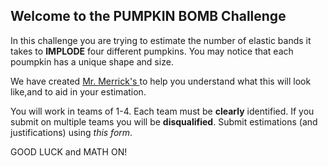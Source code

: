 ## Welcome to the PUMPKIN BOMB Challenge
In this challenge you are trying to estimate the number of elastic bands it takes to **IMPLODE** four different pumpkins. 
You may notice that each poumpkin has a unique shape and size. 

We have created <a href="https://drive.google.com/file/d/1E3T25-3Uy4rBvck6k4NuuAfgNY9HRlTT/view?usp=sharing"> Mr. Merrick's </a> to help you understand what this will look like,and to aid in your estimation. 

You will work in teams of 1-4. Each team must be **clearly** identified. If you submit on multiple teams you will be **disqualified**. Submit estimations (and justifications) using *this form*. 

GOOD LUCK and MATH ON! 
